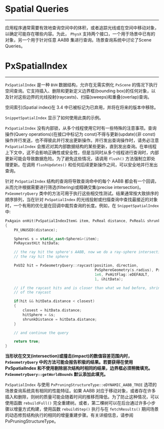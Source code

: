 # Spatial Queries
--------------------
应用程序通常需要有效地查询空间中的体积，或者追踪光线或在空间中移动对象，以确定可能存在哪些内容。为此， `PhysX` 支持两个接口，一个用于场景中已有的对象，另一个用于针对任意 AABB 集进行查询。场景查询系统中讨论了Scene Queries。

# PxSpatialIndex
----------------
`PxSpatialIndex` 是一种 `BVH` 数据结构，允许在无需实例化 `PxScene` 的情况下执行空间查询。它支持插入、删除和更新定义边界框(bounding box)的任何对象，以及针对这些边界的光线投射(raycasts)、扫描(sweeps)和重叠(overlap)查询。

空间索引(Spatial index)在 3.4 中已被标记为已弃用，并将在将来的版本中移除。

`SnippetSpatialIndex` 显示了如何使用此类的示例。

`PxSpatialIndex` 没有内部锁，从多个线程使用它时有一些特殊的注意事项。查询操作(Query operations)(在接口中标记为 const)不得与更新(update)(非 const)操作并行发送，也不得彼此并行发出更新操作。并行发出查询操作时，请务必注意 `PxSpatialIndex` 会推迟对其内部数据结构的某些更新，直到发出查询。在单线程上下文中，这不会影响正确性或安全性，但是当同时从多个线程进行查询时，内部更新可能会导致数据危险。为了避免这些情况，请调用 `flush()` 方法强制立即处理更新。在调用 `flushUpdates()` 和任何后续更新操作之间，可以安全地并行发出查询。

针对 `PxSpatialIndex` 结构的查询将导致查询命中的每个 AABB 都会有一个回调，从而允许根据需要进行筛选(filtering)或精确交集(precise intersection)。 `PxGeometryQuery` 类中的方法可用于执行这些相交性测试。结果通常按大致排序的顺序排列，当在针对 `PxSpatialIndex` 的光线投射或扫描查询中查找最接近的对象时，一个有用的优化是在回调中裁剪查询的长度。例如，在 `SnippetSpatialIndex` 中:

```C++
PxAgain onHit(PxSpatialIndexItem& item, PxReal distance, PxReal& shrunkDistance)
{
    PX_UNUSED(distance);

    Sphere& s = static_cast<Sphere&>(item);
    PxRaycastHit hitData;

    // the ray hit the sphere's AABB, now we do a ray-sphere intersection test to find out if
    // the ray hit the sphere

    PxU32 hit = PxGeometryQuery::raycast(position, direction,
                                         PxSphereGeometry(s.radius), PxTransform(s.position),
                                         1e6, PxHitFlag::eDEFAULT,
                                         1, &hitData);

    // if the raycast hits and is closer than what we had before, shrink the maximum length
    // of the raycast

    if(hit && hitData.distance < closest)
    {
        closest = hitData.distance;
        hitSphere = &s;
        shrunkDistance = hitData.distance;
    }

    // and continue the query

    return true;
}
```

**当形状在交叉(intersection)或撞击(impact)的数值容差范围内时， `PxGeometryQuery` 中的方法可能会报告积极的结果。若要获得在使用 PxSpatialIndex 和不使用剔除层次结构时相同的结果，边界框必须稍微填充。`PxGeometryQuery::getWorldBounds` 默认添加此填充。**

`PxSpatialIndex` 与使用 `PxPruningStructureType::eDYNAMIC_AABB_TREE` 选项的场景查询系统具有相同的性能特征。如果 AABB 对应于移动对象，或者存在许多插入和删除，则树的质量可能会随着时间的推移而降低。为了防止这种情况，可以使用函数 `rebuildFull()` 完全重建树。或者，第二棵树可以在后台通过许多小步骤以增量方式构建，使用函数 `rebuildStep()` 执行与在 `fetchResults()` 期间场景的动态修剪结构执行的相同的增量重建步骤。有关详细信息，请参阅 PxPruningStructureType。